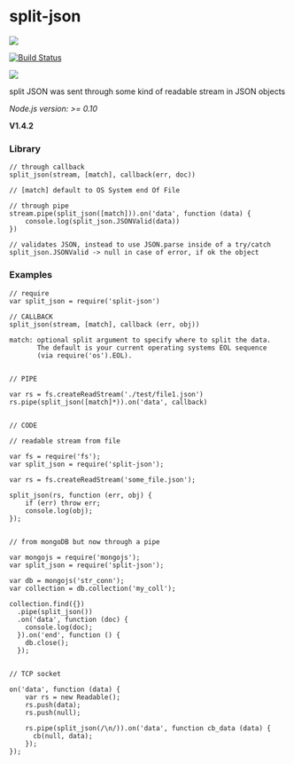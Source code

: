 # split-json

<a href="https://nodei.co/npm/split-json/"><img src="https://nodei.co/npm/split-json.png?downloads=true"></a>

[![Build Status](https://travis-ci.org/joaquimserafim/split-json.png?branch=master)](https://travis-ci.org/joaquimserafim/split-json)

<img src="https://david-dm.org/joaquimserafim/split-json.png">

split JSON was sent through some kind of readable stream in JSON objects


*Node.js version: >= 0.10*

**V1.4.2**

### Library

    // through callback
    split_json(stream, [match], callback(err, doc))
    
    // [match] default to OS System end Of File
    
    // through pipe
    stream.pipe(split_json([match])).on('data', function (data) {
        console.log(split_json.JSONValid(data))
    })
    
    // validates JSON, instead to use JSON.parse inside of a try/catch
    split_json.JSONValid -> null in case of error, if ok the object
    


### Examples

    // require
    var split_json = require('split-json')

    // CALLBACK
    split_json(stream, [match], callback (err, obj))

    match: optional split argument to specify where to split the data.
           The default is your current operating systems EOL sequence
           (via require('os').EOL).
           

    // PIPE

    var rs = fs.createReadStream('./test/file1.json')
    rs.pipe(split_json([match]*)).on('data', callback)


    // CODE

    // readable stream from file

    var fs = require('fs');
    var split_json = require('split-json');

    var rs = fs.createReadStream('some_file.json');

    split_json(rs, function (err, obj) {
        if (err) throw err;
        console.log(obj);
    });
    
    
    // from mongoDB but now through a pipe

    var mongojs = require('mongojs');
    var split_json = require('split-json');

    var db = mongojs('str_conn');
    var collection = db.collection('my_coll');

   	collection.find({})
      .pipe(split_json())
      .on('data', function (doc) {
        console.log(doc);
      }).on('end', function () {
        db.close();
      });
      
      
    // TCP socket

    on('data', function (data) {
        var rs = new Readable();
        rs.push(data);
        rs.push(null);

        rs.pipe(split_json(/\n/)).on('data', function cb_data (data) {
          cb(null, data);
        });
    });
